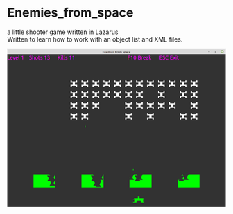 # Enemies_from_space
a little shooter game written in Lazarus    
Written to learn how to work with an object list and XML files.  
  
![screenshots](screenshot.png)
